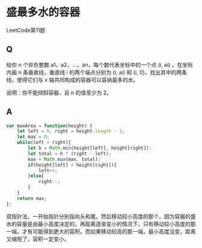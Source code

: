 # 盛最多水的容器
LeetCode第11题

## Q
给你 n 个非负整数 a1，a2，...，an，每个数代表坐标中的一个点 (i, ai) 。在坐标内画 n 条垂直线，垂直线 i 的两个端点分别为 (i, ai) 和 (i, 0)。找出其中的两条线，使得它们与 x 轴共同构成的容器可以容纳最多的水。

说明：你不能倾斜容器，且 n 的值至少为 2。

## A
``` javascript
var maxArea = function(height) {
    let left = 0, right = height.length - 1;
    let max = 0;
    while(left < right){
        let h = Math.min(height[left], height[right]);
        let total = h * (right - left);
        max = Math.max(max, total);
        if(height[left] < height[right]){
            left++;
        }else{
            right--;
        }
    }
    return max;
};
```
双指针法。一开始指针分别指向头和尾。然后移动较小高度的那个。因为容器的盛水的容量是由最小高度决定的，再距离逐渐变小的情况下，只有移动较小高度的那一端，才有可能得到更大的容积。而如果移动较高的那一端，最小高度没变，距离又缩短了，容积一定变小。